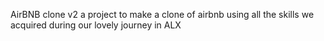 AirBNB clone v2
a project to make a clone of airbnb using all the skills we acquired during our lovely journey in ALX
